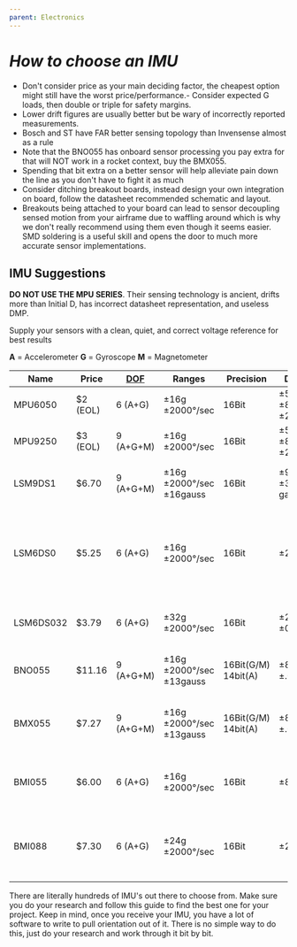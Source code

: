 ```yaml
---
parent: Electronics
---
```


# _How to choose an IMU_

-   Don't consider price as your main deciding factor, the cheapest option might
    still have the worst price/performance.- Consider expected G loads, then
    double or triple for safety margins.
-   Lower drift figures are usually better but be wary of incorrectly reported
    measurements.
-   Bosch and ST have FAR better sensing topology than Invensense almost as a rule
-   Note that the BNO055 has onboard sensor processing you pay extra for that
    will NOT work in a rocket context, buy the BMX055.
-   Spending that bit extra on a better sensor will help alleviate pain down the
    line as you don't have to fight it as much
-   Consider ditching breakout boards, instead design your own integration on
    board, follow the datasheet recommended schematic and layout.
-   Breakouts being attached to your board can lead to sensor decoupling sensed
    motion from your airframe due to waffling around which is why we don't really
    recommend using them even though it seems easier. SMD soldering is a useful
    skill and opens the door to much more accurate sensor implementations.

## IMU Suggestions

**DO NOT USE THE MPU SERIES**. Their sensing technology is ancient, drifts more
than Initial D, has incorrect datasheet representation, and useless DMP.

Supply your sensors with a clean, quiet, and correct voltage reference for best
results

**A** = Accelerometer
**G** = Gyroscope
**M** = Magnetometer

| Name      | Price    | [DOF]     | Ranges                   | Precision           | Drift figures                 | Library? | Recommended                                                                                    |
| --------- | -------- | --------- | ------------------------ | ------------------- | ----------------------------- | -------- | ---------------------------------------------------------------------------------------------- |
| MPU6050   | $2 (EOL) | 6 (A+G)   | ±16g ±2000°/sec          | 16Bit               | ±50mg(up to ±80mg) ±20º/s     | Many     | Bad drift, bad lifetime, **do not use**                                                        |
| MPU9250   | $3 (EOL) | 9 (A+G+M) | ±16g ±2000°/sec          | 16Bit               | ±50mg(up to ±80mg) ±20º/s     | Many     | Same sensors as `6050`, **do not use**                                                         |
| LSM9DS1   | $6.70    | 9 (A+G+M) | ±16g ±2000°/sec ±16gauss | 16Bit               | ±90mg(stable) ±30º/s ±1 gauss | Many     | Yes, good drift figures and a proven architecture                                              |
| LSM6DS0   | $5.25    | 6 (A+G)   | ±16g ±2000°/sec          | 16Bit               | ±20mg ±1º/s                   | Some     | Maybe, really recommend the LSM9DS1 a bit more due to it being proven out and better supported |
| LSM6DS032 | $3.79    | 6 (A+G)   | ±32g ±2000°/sec          | 16Bit               | ±20mg ±0.5º/s                 | One      | Maybe, a newer sensor with support from adafruit                                               |
| BNO055    | $11.16   | 9 (A+G+M) | ±16g ±2000°/sec ±13gauss | 16Bit(G/M) 14bit(A) | ±80mg ±2º/s ±.04 gauss        | Many     | No, built-in sensor fusion fails under flight loads                                            |
| BMX055    | $7.27    | 9 (A+G+M) | ±16g ±2000°/sec ±13gauss | 16Bit(G/M) 14bit(A) | ±80mg ±2º/s ±.04 gauss        | None     | Yes, same sensors as the BNO but without the processor                                         |
| BMI055    | $6.00    | 6 (A+G)   | ±16g ±2000°/sec          | 16Bit               | ±80mg ±2º/s                   | None     | Yes, same sensors as BNO minus magnetometer and processor                                      |
| BMI088    | $7.30    | 6 (A+G)   | ±24g ±2000°/sec          | 16Bit               | ±20mg ±1º/s                   | One      | Yes, best choice, a good newer sensor with lower drift figures than others                     |

[dof]: https://en.wikipedia.org/wiki/Degrees_of_freedom "Degrees of freedom"

There are literally hundreds of IMU's out there to choose from. Make sure you
do your research and follow this guide to find the best one for your project.
Keep in mind, once you receive your IMU, you have a lot of software to write to
pull orientation out of it. There is no simple way to do this, just do your
research and work through it bit by bit.
